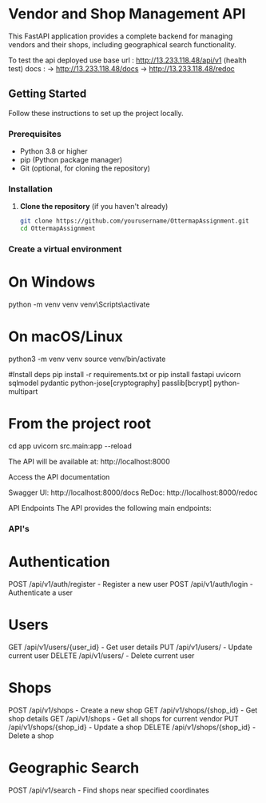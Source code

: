 # Vendor and Shop Management API

This FastAPI application provides a complete backend for managing vendors and their shops, including geographical search functionality.

To test the api deployed use base url : http://13.233.118.48/api/v1 (health test)
docs :
-> http://13.233.118.48/docs
-> http://13.233.118.48/redoc

## Getting Started

Follow these instructions to set up the project locally.

### Prerequisites

- Python 3.8 or higher
- pip (Python package manager)
- Git (optional, for cloning the repository)

### Installation

1. **Clone the repository** (if you haven't already)

   ```bash
   git clone https://github.com/yourusername/OttermapAssignment.git
   cd OttermapAssignment
   ```

### Create a virtual environment

# On Windows

python -m venv venv
venv\Scripts\activate

# On macOS/Linux

python3 -m venv venv
source venv/bin/activate

#Install deps
pip install -r requirements.txt
or
pip install fastapi uvicorn sqlmodel pydantic python-jose[cryptography] passlib[bcrypt] python-multipart

# From the project root

cd app
uvicorn src.main:app --reload

The API will be available at: http://localhost:8000

Access the API documentation

Swagger UI: http://localhost:8000/docs
ReDoc: http://localhost:8000/redoc

API Endpoints
The API provides the following main endpoints:

### API's

# Authentication

POST /api/v1/auth/register - Register a new user
POST /api/v1/auth/login - Authenticate a user

# Users

GET /api/v1/users/{user_id} - Get user details
PUT /api/v1/users/ - Update current user
DELETE /api/v1/users/ - Delete current user

# Shops

POST /api/v1/shops - Create a new shop
GET /api/v1/shops/{shop_id} - Get shop details
GET /api/v1/shops - Get all shops for current vendor
PUT /api/v1/shops/{shop_id} - Update a shop
DELETE /api/v1/shops/{shop_id} - Delete a shop

# Geographic Search

POST /api/v1/search - Find shops near specified coordinates
